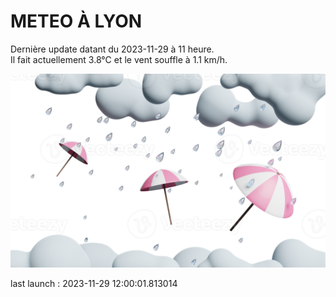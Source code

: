 # METEO À LYON

Dernière update datant du 2023-11-29 à 11 heure.  
Il fait actuellement 3.8°C et le vent souffle à 1.1 km/h.      

![](./.github/rain.png)

last launch : 2023-11-29 12:00:01.813014

